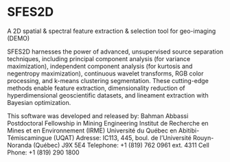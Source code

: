 # SFES2D
A 2D spatial &amp; spectral feature extraction &amp; selection tool for geo-imaging (DEMO)

SFES2D harnesses the power of advanced, unsupervised source separation techniques, including principal component analysis (for variance maximization), independent component analysis (for kurtosis and negentropy maximization), continuous wavelet transforms, RGB color processing, and k-means clustering segmentation. These cutting-edge methods enable feature extraction, dimensionality reduction of hyperdimensional geoscientific datasets, and lineament extraction with Bayesian optimization.

This software was developed and released by:
Bahman Abbassi
Postdoctoral Fellowship in Mining Engineering
Institut de Recherche en Mines et en Environnement (IRME)
Université du Québec en Abitibi-Témiscamingue (UQAT)
Adresse: IC113, 445, boul. de l’Université
Rouyn-Noranda (Québec) J9X 5E4
Telephone: +1 (819) 762 0961 ext. 4311
Cell Phone: +1 (819) 290 1800

